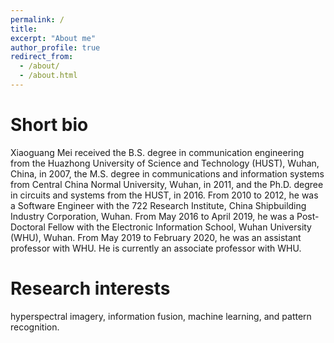 ```yaml
---
permalink: /
title:  
excerpt: "About me"
author_profile: true
redirect_from: 
  - /about/
  - /about.html
---
```



Short bio
======
Xiaoguang Mei received the B.S. degree in communication engineering from the Huazhong University of Science and Technology (HUST), Wuhan, China, in 2007, the M.S. degree in communications and information systems from Central China Normal University, Wuhan, in 2011, and the Ph.D. degree in circuits and systems from the HUST, in 2016. From 2010 to 2012, he was a Software Engineer with the 722 Research Institute, China Shipbuilding Industry Corporation, Wuhan. From May 2016 to April 2019, he was a Post-Doctoral Fellow with the Electronic Information School, Wuhan University (WHU), Wuhan. From May 2019 to February 2020, he was an assistant professor with WHU. He is currently an associate professor with WHU. 

Research interests
======
hyperspectral imagery, information fusion, machine learning, and pattern recognition.
